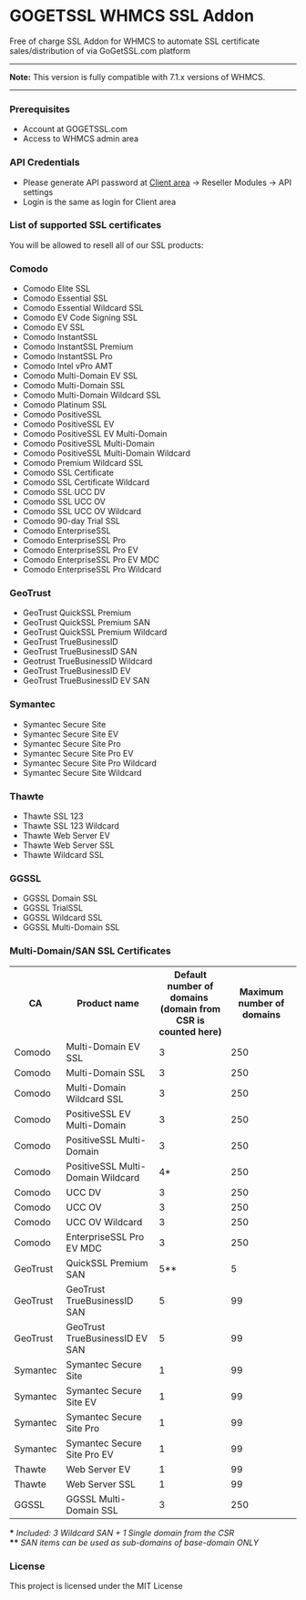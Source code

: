 # GOGETSSL WHMCS SSL Addon
Free of charge SSL Addon for WHMCS to automate SSL certificate sales/distribution of via GoGetSSL.com platform

***
**Note:** This version is fully compatible with 7.1.x versions of WHMCS.
***

### Prerequisites
- Account at GOGETSSL.com
- Access to WHMCS admin area

### API Credentials
- Please generate API password at [Client area](https://my.gogetssl.com) -> Reseller Modules -> API settings
- Login is the same as login for Client area

### List of supported SSL certificates

You will be allowed to resell all of our SSL products:
### Comodo
- Comodo Elite SSL
- Comodo Essential SSL
- Comodo Essential Wildcard SSL
- Comodo EV Code Signing SSL
- Comodo EV SSL
- Comodo InstantSSL
- Comodo InstantSSL Premium
- Comodo InstantSSL Pro
- Comodo Intel vPro AMT
- Comodo Multi-Domain EV SSL
- Comodo Multi-Domain SSL
- Comodo Multi-Domain Wildcard SSL
- Comodo Platinum SSL
- Comodo PositiveSSL
- Comodo PositiveSSL EV
- Comodo PositiveSSL EV Multi-Domain
- Comodo PositiveSSL Multi-Domain
- Comodo PositiveSSL Multi-Domain Wildcard
- Comodo Premium Wildcard SSL
- Comodo SSL Certificate
- Comodo SSL Certificate Wildcard
- Comodo SSL UCC DV
- Comodo SSL UCC OV
- Comodo SSL UCC OV Wildcard
- Comodo 90-day Trial SSL
- Comodo EnterpriseSSL
- Comodo EnterpriseSSL Pro
- Comodo EnterpriseSSL Pro EV
- Comodo EnterpriseSSL Pro EV MDC
- Comodo EnterpriseSSL Pro Wildcard 

### GeoTrust
- GeoTrust QuickSSL Premium
- GeoTrust QuickSSL Premium SAN
- GeoTrust QuickSSL Premium Wildcard
- GeoTrust TrueBusinessID
- GeoTrust TrueBusinessID SAN
- Geotrust TrueBusinessID Wildcard
- GeoTrust TrueBusinessID EV
- GeoTrust TrueBusinessID EV SAN

### Symantec
- Symantec Secure Site
- Symantec Secure Site EV
- Symantec Secure Site Pro
- Symantec Secure Site Pro EV
- Symantec Secure Site Pro Wildcard
- Symantec Secure Site Wildcard

### Thawte
- Thawte SSL 123
- Thawte SSL 123 Wildcard
- Thawte Web Server EV
- Thawte Web Server SSL
- Thawte Wildcard SSL

### GGSSL
- GGSSL Domain SSL
- GGSSL TrialSSL
- GGSSL Wildcard SSL
- GGSSL Multi-Domain SSL

### Multi-Domain/SAN SSL Certificates
<html>
<table>
  <tr>
    <th>CA</th>
    <th>Product name</th>
    <th>Default number of domains&nbsp;<br>(domain from CSR is counted here)</th>
    <th>Maximum number of domains</th>
  </tr>
  <tr>
    <td>Comodo</td>
    <td>Multi-Domain EV SSL</td>
    <td>3</td>
    <td>250</td>
  </tr>
  <tr>
    <td>Comodo</td>
    <td>Multi-Domain SSL</td>
    <td>3</td>
    <td>250</td>
  </tr>
  <tr>
    <td>Comodo</td>
    <td>Multi-Domain Wildcard SSL</td>
    <td>3</td>
    <td>250</td>
  </tr>
  <tr>
    <td>Comodo</td>
    <td>PositiveSSL EV Multi-Domain</td>
    <td>3</td>
    <td>250</td>
  </tr>
  <tr>
    <td>Comodo</td>
    <td>PositiveSSL Multi-Domain</td>
    <td>3</td>
    <td>250</td>
  </tr>
  <tr>
    <td>Comodo</td>
    <td>PositiveSSL Multi-Domain Wildcard</td>
    <td>4*</td>
    <td>250</td>
  </tr>
  <tr>
    <td>Comodo</td>
    <td>UCC DV</td>
    <td>3</td>
    <td>250</td>
  </tr>
  <tr>
    <td>Comodo</td>
    <td>UCC OV</td>
    <td>3</td>
    <td>250</td>
  </tr>
   <tr>
    <td>Comodo</td>
    <td>UCC OV Wildcard</td>
    <td>3</td>
    <td>250</td>
  </tr>
  <tr>
    <td>Comodo</td>
    <td>EnterpriseSSL Pro EV MDC</td>
    <td>3</td>
    <td>250</td>
  </tr>
   <tr>
    <td>GeoTrust</td>
    <td>QuickSSL Premium SAN</td>
    <td>5**</td>
    <td>5</td>
  </tr>
   <tr>
    <td>GeoTrust</td>
    <td>GeoTrust TrueBusinessID SAN</td>
    <td>5</td>
    <td>99</td>
  </tr>
  <tr>
    <td>GeoTrust</td>
    <td>GeoTrust TrueBusinessID EV SAN</td>
    <td>5</td>
    <td>99</td>
  </tr>
  <tr>
    <td>Symantec</td>
    <td>Symantec Secure Site</td>
    <td>1</td>
    <td>99</td>
  </tr>
  <tr>
    <td>Symantec</td>
    <td>Symantec Secure Site EV</td>
    <td>1</td>
    <td>99</td>
  </tr>
  <tr>
    <td>Symantec</td>
    <td>Symantec Secure Site Pro</td>
    <td>1</td>
    <td>99</td>
  </tr>
  <tr>
    <td>Symantec</td>
    <td>Symantec Secure Site Pro EV</td>
    <td>1</td>
    <td>99</td>
  </tr>
   <tr>
    <td>Thawte</td>
    <td>Web Server EV</td>
    <td>1</td>
    <td>99</td>
  </tr>
  <tr>
    <td>Thawte</td>
    <td>Web Server SSL</td>
    <td>1</td>
    <td>99</td>
  </tr>
  <tr>
    <td>GGSSL</td>
    <td>GGSSL Multi-Domain SSL</td>
    <td>3</td>
    <td>250</td>
  </tr>
</table>
<strong>*</strong> <i>Included: 3 Wildcard SAN + 1 Single domain from the CSR</i><br>
<strong>**</strong> <i>SAN items can be used as sub-domains of base-domain ONLY</i>
</html>

### License
This project is licensed under the MIT License



